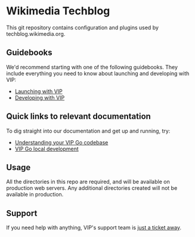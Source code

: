 Wikimedia Techblog
==================

This git repository contains configuration and plugins used by
techblog.wikimedia.org.

## Guidebooks

We'd recommend starting with one of the following guidebooks. They include everything you need to know about launching and developing with VIP:

* [Launching with VIP](https://wpvip.com/documentation/launching-with-vip/)
* [Developing with VIP](https://wpvip.com/documentation/developing-with-vip/)

## Quick links to relevant documentation

To dig straight into our documentation and get up and running, try:

* [Understanding your VIP Go codebase](https://wpvip.com/documentation/vip-go/understanding-your-vip-go-codebase/)
* [VIP Go local development](https://wpvip.com/documentation/vip-go/local-vip-go-development-environment/)

## Usage

All the directories in this repo are required, and will be available on production web servers. Any additional directories created will not be available in production.

## Support

If you need help with anything, VIP's support team is [just a ticket away](https://wpvip.com/documentation/vip-go/accessing-vip-support/).
